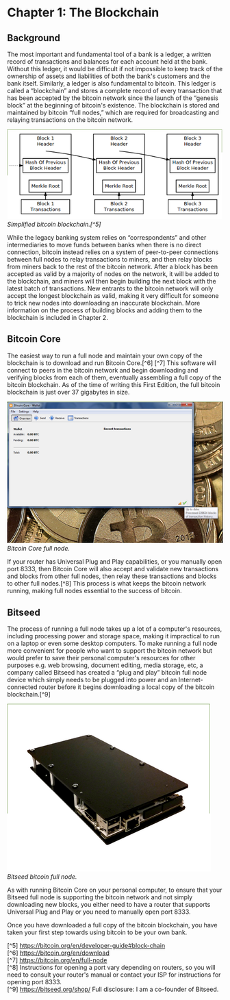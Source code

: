 # Chapter 1: The Blockchain

## Background
The most important and fundamental tool of a bank is a ledger, a written record of transactions and balances for each account held at the bank. Without this ledger, it would be difficult if not impossible to keep track of the ownership of assets and liabilities of both the bank's customers and the bank itself. Similarly, a ledger is also fundamental to bitcoin. This ledger is called a “blockchain” and stores a complete record of every transaction that has been accepted by the bitcoin network since the launch of the “genesis block” at the beginning of bitcoin's existence. The blockchain is stored and maintained by bitcoin “full nodes,” which are required for broadcasting and relaying transactions on the bitcoin network.  

![the blockchain](blockchain.png "Simplified bitcoin blockchain.")  
<i>Simplified bitcoin blockchain.[^5]</i>  

While the legacy banking system relies on “correspondents” and other intermediaries to move funds between banks when there is no direct connection, bitcoin instead relies on a system of peer-to-peer connections between full nodes to relay transactions to miners, and then relay blocks from miners back to the rest of the bitcoin network. After a block has been accepted as valid by a majority of nodes on the network, it will be added to the blockchain, and miners will then begin building the next block with the latest batch of transactions. New entrants to the bitcoin network will only accept the longest blockchain as valid, making it very difficult for someone to trick new nodes into downloading an inaccurate blockchain. More information on the process of building blocks and adding them to the blockchain is included in Chapter 2.  

## Bitcoin Core  
The easiest way to run a full node and maintain your own copy of the blockchain is to download and run Bitcoin Core.[^6] [^7] This software will connect to peers in the bitcoin network and begin downloading and verifying blocks from each of them, eventually assembling a full copy of the bitcoin blockchain. As of the time of writing this First Edition, the full bitcoin blockchain is just over 37 gigabytes in size.

![Bitcoin Core full node](fullnode.png "Bitcoin Core full node.")  
<i>Bitcoin Core full node.</i>  

If your router has Universal Plug and Play capabilities, or you manually open port 8333, then Bitcoin Core will also accept and validate new transactions and blocks from other full nodes, then relay these transactions and blocks to other full nodes.[^8] This process is what keeps the bitcoin network running, making full nodes essential to the success of bitcoin.

## Bitseed  
The process of running a full node takes up a lot of a computer's resources, including processing power and storage space, making it impractical to run on a laptop or even some desktop computers. To make running a full node more convenient for people who want to support the bitcoin network but would prefer to save their personal computer's resources for other purposes e.g. web browsing, document editing, media storage, etc, a company called Bitseed has created a “plug and play” bitcoin full node device which simply needs to be plugged into power and an Internet-connected router before it begins downloading a local copy of the bitcoin blockchain.[^9]  

![Bitseed](bitseedbox.png "Bitseed bitcoin full node.")  
<i>Bitseed bitcoin full node.</i>  

As with running Bitcoin Core on your personal computer, to ensure that your Bitseed full node is supporting the bitcoin network and not simply downloading new blocks, you either need to have a router that supports Universal Plug and Play or you need to manually open port 8333.  

Once you have downloaded a full copy of the bitcoin blockchain, you have taken your first step towards using bitcoin to be your own bank.

[^5] https://bitcoin.org/en/developer-guide#block-chain  
[^6] https://bitcoin.org/en/download  
[^7] https://bitcoin.org/en/full-node  
[^8] Instructions for opening a port vary depending on routers, so you will need to consult your router's manual or contact your ISP for instructions for opening port 8333.  
[^9] https://bitseed.org/shop/ Full disclosure: I am a co-founder of Bitseed.  